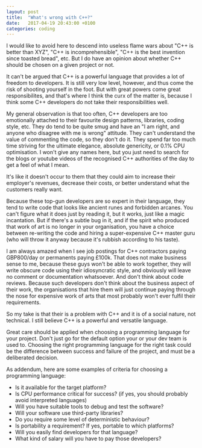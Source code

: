 ```yaml
---
layout: post
title:  "What's wrong with C++?"
date:   2017-04-19 20:43:00 +0100
categories: coding
---
```


I would like to avoid here to descend into useless flame wars about "C++ is better than XYZ", "C++ is incomprehensible", "C++ is the best invention since toasted bread", etc. But I do have an opinion about whether C++ should be chosen on a given project or not.

It can't be argued that C++ is a powerful language that provides a lot of freedom to developers. It is still very low level, however, and thus come the risk of shooting yourself in the foot. But with great powers come great responsibilites, and that's where I think the curx of the matter is, because I think some C++ developers do not take their responsibilities well.

My general observation is that too often, C++ developers are too emotionally attached to their favourite design patterns, libraries, coding style, etc. They do tend to be quite smug and have an "I am right, and anyone who disagree with me is wrong" attitude. They can't understand the value of commenting the code, so they don't do it. They spend far too much time striving for the ultimate elegance, absolute genericity, or 0.1% CPU optimisation. I won't give any names here, but you just need to search for the blogs or youtube videos of the recognised C++ authorities of the day to get a feel of what I mean.

It's like it doesn't occur to them that they could aim to increase their employer's revenues, decrease their costs, or better understand what the customers really want.

Because these top-gun developers are so expert in their language, they tend to write code that looks like ancient runes and forbidden arcanes. You can't figure what it does just by reading it, but it works, just like a magic incantation. But if there's a subtle bug in it, and if the spirit who produced that work of art is no longer in your organisation, you have a choice between re-writing the code and hiring a super-expensive C++ master guru (who will throw it anyway because it's rubbish according to his taste).

I am always amazed when I see job postings for C++ contractors paying GBP800/day or permanents paying £100k. That does not make business sense to me, because these guys won't be able to work together, they will write obscure code using their idiosyncratic style, and obviously will leave no comment or documentation whatsoever. And don't think about code reviews. Because such developers don't think about the business aspect of their work, the organisations that hire them will just continue paying through the nose for expensive work of arts that most probably won't ever fulfil their requirements.

So my take is that their is a problem with C++ and it is of a social nature, not technical. I still believe C++ is a powerful and versatile language.

Great care should be applied when choosing a programming language for your project. Don't just go for the default option your or your dev team is used to. Choosing the right programming language for the right task could be the difference between success and failure of the project, and must be a deliberated decision.

As addendum, here are some examples of criteria for choosing a programming language:

 - Is it available for the target platform?
 - Is CPU performance critical for success? (if yes, you should probably avoid interpreted languages)
 - Will you have suitable tools to debug and test the software?
 - Will your software use third-party libraries?
 - Do you require some level of deterministic behaviour?
 - Is portability a requirement? If yes, portable to which platforms?
 - Will you easily find developers for that language?
 - What kind of salary will you have to pay those developers?

